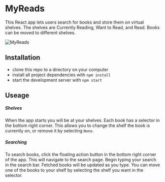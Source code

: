 # MyReads

This React app lets users search for books and store them on virtual shelves. The shelves are Currently Reading, Want to Read, and Read. Books can be moved to different shelves.

![MyReads](http://www.billcombsdevelopment.com/img/my-reads.png)

## Installation
* clone this repo to a directory on your computer
* install all project dependencies with `npm install`
* start the development server with `npm start`

## Useage
##### Shelves
When the app starts you will be at your shelves. Each book has a selector in the bottom right corner. This allows you to change the shelf the book is currently on, or remove it by selecting `None`.
##### Searching
To search books, click the floating action button in the bottom right corner of the app. This will navigate to the search page. Begin typing your search in the search bar. Fetched books will be updated as you type. You can move one of the books to your shelf by selecting the shelf you want in the selector.
